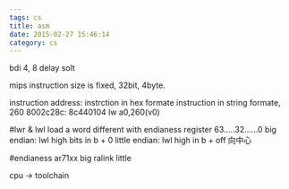 ```yaml
---
tags: cs
title: asm
date: 2015-02-27 15:46:14
category: cs
---
```

bdi 4, 8 delay solt


mips instruction size is fixed, 32bit, 4byte.

instruction address:  instrction in hex formate	   instruction in string formate, 260
8002c28c:   8c440104    lw  a0,260(v0)

#lwr & lwl
load a word
different with endianess
register 63.....32......0
big endian: lwl high bits in b + 0
little endian: lwl high in b + off
向中心

#endianess
ar71xx big
ralink little

cpu -> toolchain

